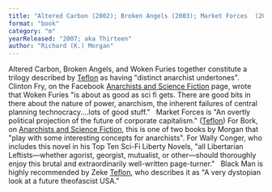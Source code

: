 ```yaml
---
title: "Altered Carbon (2002); Broken Angels (2003); Market Forces  (2004); Woken Furies (2005); Black Man"
format: "book"
category: "m"
yearReleased: "2007; aka Thirteen"
author: "Richard (K.) Morgan"
---
```

Altered Carbon, Broken Angels, and Woken Furies  together constitute a trilogy described by <a href="http://seesharppress.wordpress.com/2013/10/24/anarchist-science-fiction-favorite-novels/"> Teflon</a> as having "distinct anarchist undertones". Clinton Fry, on  the Facebook <a href="Anarchists%20and%20Science%20Fiction"> Anarchists and Science Fiction</a> page, wrote that Woken Furies "is  about as good as sci fi gets. There are good bits in there about the nature of  power, anarchism, the inherent failures of central planning technocracy....lots  of good stuff."
 
Market Forces is "An overtly  political projection of the future of corporate capitalism." (<a href="http://seesharppress.wordpress.com/2013/10/24/anarchist-science-fiction-favorite-novels/">Teflon</a>)  For Bork, on <a href="Anarchists%20and%20Science%20Fiction"> Anarchists and Science Fiction</a>, this is one of two books by Morgan that "play with  some interesting concepts for anarchists". For Wally Conger, who includes this  novel in his  Top Ten Sci-Fi Liberty Novels, "all Libertarian Leftists—whether  agorist, georgist, mutualist, or other—should thoroughly enjoy this brutal and  extraordinarily well-written page-turner."
 
Black Man is highly recommended by Zeke <a href="https://seesharppress.wordpress.com/2013/10/24/anarchist-science-fiction-favorite-novels/"> Teflon</a>, who describes it as "A very dystopian look at a future theofascist  USA."
    
 